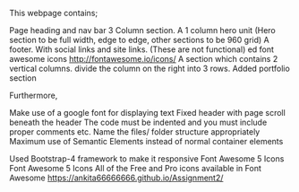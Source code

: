 

This webpage contains;

Page heading and nav bar
3 Column section.
A 1 column hero unit (Hero section to be full width, edge to edge, other sections to be 960 grid)
A footer. With social links and site links. (These are not functional)
ed font awesome icons http://fontawesome.io/icons/
A section which contains 2 vertical columns. divide the column on the right into 3 rows.
Added portfolio section

Furthermore,

Make use of a google font for displaying text
Fixed header with page scroll beneath the header
The code must be indented and you must include proper comments etc.
Name the files/ folder structure appropriately
Maximum use of Semantic Elements instead of normal container elements

Used Bootstrap-4 framework to make it responsive
Font Awesome 5 Icons
Font Awesome 5 Icons
All of the Free and Pro icons available in Font Awesome 
https://ankita66666666.github.io/Assignment2/
